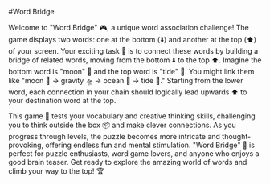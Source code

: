 #Word Bridge

Welcome to "Word Bridge" 🎮, a unique word association challenge! The game displays two words: one at the bottom (⬇️) and another at the top (⬆️) of your screen. Your exciting task 🧠 is to connect these words by building a bridge of related words, moving from the bottom ⬇️ to the top ⬆️. Imagine the bottom word is "moon" 🌙 and the top word is "tide" 🌊. You might link them like "moon 🌙 → gravity 🛸 → ocean 🌊 → tide 🌊." Starting from the lower word, each connection in your chain should logically lead upwards ⬆️ to your destination word at the top.

This game 🎲 tests your vocabulary and creative thinking skills, challenging you to think outside the box 📦 and make clever connections. As you progress through levels, the puzzle becomes more intricate and thought-provoking, offering endless fun and mental stimulation. "Word Bridge" 🌉 is perfect for puzzle enthusiasts, word game lovers, and anyone who enjoys a good brain teaser. Get ready to explore the amazing world of words and climb your way to the top! 🏆